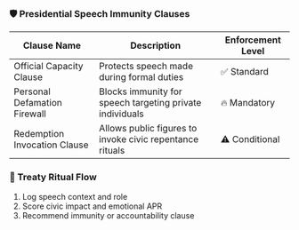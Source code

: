 ### 🛡️ Presidential Speech Immunity Clauses
| Clause Name                     | Description                                                   | Enforcement Level |
|--------------------------------|---------------------------------------------------------------|--------------------|
| Official Capacity Clause        | Protects speech made during formal duties                    | ✅ Standard  
| Personal Defamation Firewall    | Blocks immunity for speech targeting private individuals     | 🔥 Mandatory  
| Redemption Invocation Clause    | Allows public figures to invoke civic repentance rituals     | ⚠️ Conditional  

### 🔄 Treaty Ritual Flow
1. Log speech context and role  
2. Score civic impact and emotional APR  
3. Recommend immunity or accountability clause
